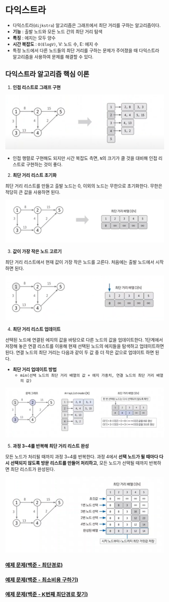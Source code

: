 # 다익스트라

- 다익스트라(`dijkstra`) 알고리즘은 그래프에서 최단 거리를 구하는 알고리즘이다.
- **기능** : 출발 노드와 모든 노드 간의 최단 거리 탐색
- **특징** : 에지는 모두 양수
- **시간 복잡도** : `O(ElogV)`, V: 노드 수, E: 에지 수
- 특정 노드에서 다른 노드들의 최단 거리를 구하는 문제가 주어졌을 때 다익스트라 알고리즘을 사용하여 문제를 해결할 수 있다.

## 다익스트라 알고리즘 핵심 이론

1. **인접 리스트로 그래프 구현**

![img.png](image/img.png)

- 인접 행렬로 구현해도 되지만 시간 복잡도 측면, `N`의 크기가 클 것을 대비해 인접 리스트로 구현하는 것이 좋다.

2. **최단 거리 리스트 초기화**

최단 거리 리스트를 만들고 출발 노드는 0, 이외의 노드는 무한으로 초기화한다. 무한은 적당히 큰 값을 사용하면 된다.

![img_1.png](image/img_1.png)

3. **값이 가장 작은 노드 고르기**

최단 거리 리스트에서 현재 값이 가장 작은 노드를 고른다. 처음에는 출발 노드에서 시작하면 된다.

![img_2.png](image/img_2.png)

4. **최단 거리 리스트 업데이트**

선택된 노드에 연결된 에지의 값을 바탕으로 다른 노드의 값을 업데이트한다. 1단계에서 저장해 놓은 연결 리스트를 이용해 현재 선택된 노드의 에지들을 탐색하고
업데이트하면 된다. 연결 노드의 최단 거리는 다음과 같이 두 값 중 더 작은 값으로 업데이트 하면 된다.

- **최단 거리 업데이트 방법**
  - `min(선택 노드의 최단 거리 배열의 값 + 에지 가중치, 연결 노드의 최단 거리 배열의 값)`

![img_3.png](image/img_3.png)

5. **과정 3~4를 반복해 최단 거리 리스트 완성**

모든 노드가 처리될 때까지 과정 3~4를 반복한다. 과정 4에서 **선택 노드가 될 때마다 다시 선택되지 않도록 방문 리스트를 만들어 처리하고**, 모든 노드가 선택될 때까지
반복하면 최단 리스트가 완성된다.

![img_4.png](image/img_4.png)


### [예제 문제(백준 - 최단경로)](https://github.com/genesis12345678/TIL/blob/main/algorithm/graph/dijkstra/Example_1.md#%EB%8B%A4%EC%9D%B5%EC%8A%A4%ED%8A%B8%EB%9D%BC-%EC%98%88%EC%A0%9C---1)

### [예제 문제(백준 - 최소비용 구하기)](https://github.com/genesis12345678/TIL/blob/main/algorithm/graph/dijkstra/Example_2.md#%EB%8B%A4%EC%9D%B5%EC%8A%A4%ED%8A%B8%EB%9D%BC-%EC%98%88%EC%A0%9C---2)

### [예제 문제(백준 - K번째 최단경로 찾기)](https://github.com/genesis12345678/TIL/blob/main/algorithm/graph/dijkstra/Example_3.md#%EB%8B%A4%EC%9D%B5%EC%8A%A4%ED%8A%B8%EB%9D%BC-%EC%98%88%EC%A0%9C---3)